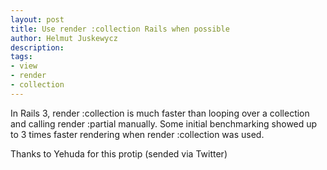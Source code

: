 ```yaml
---
layout: post
title: Use render :collection Rails when possible
author: Helmut Juskewycz
description:
tags:
- view
- render
- collection
---
```

In Rails 3, render :collection is much faster than looping over a collection and calling render :partial manually.
Some initial benchmarking showed up to 3 times faster rendering when render :collection was used.

Thanks to Yehuda for this protip (sended via Twitter)
